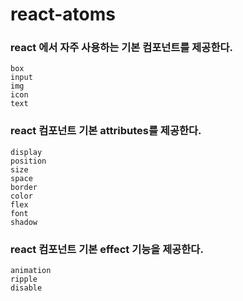 # react-atoms

### react 에서 자주 사용하는 기본 컴포넌트를 제공한다.
    box
    input
    img
    icon
    text
    
### react 컴포넌트 기본 attributes를 제공한다.
    display
    position
    size
    space
    border
    color
    flex
    font
    shadow
    
### react 컴포넌트 기본 effect 기능을 제공한다.
    animation
    ripple
    disable
